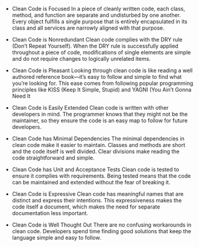 - Clean Code is Focused
In a piece of cleanly written code, each class, method, and function are separate and undisturbed by one another. Every object fulfills a single purpose that is entirely encapsulated in its class and all services are narrowly aligned with that purpose.

- Clean Code is Nonredundant
Clean code complies with the DRY rule (Don’t Repeat Yourself). When the DRY rule is successfully applied throughout a piece of code, modifications of single elements are simple and do not require changes to logically unrelated items.

- Clean Code is Pleasant
Looking through clean code is like reading a well authored reference book—it’s easy to follow and simple to find what you’re looking for. This ease comes from following popular programming principles like KISS (Keep It Simple, Stupid) and YAGNI (You Ain’t Gonna Need It

- Clean Code is Easily Extended
Clean code is written with other developers in mind. The programmer knows that they might not be the maintainer, so they ensure the code is an easy map to follow for future developers.

- Clean Code has Minimal Dependencies
The minimal dependencies in clean code make it easier to maintain. Classes and methods are short and the code itself is well divided. Clear divisions make reading the code straightforward and simple.

- Clean Code has Unit and Acceptance Tests
Clean code is tested to ensure it complies with requirements. Being tested means that the code can be maintained and extended without the fear of breaking it.

- Clean Code is Expressive
Clean code has meaningful names that are distinct and express their intentions. This expressiveness makes the code itself a document, which makes the need for separate documentation less important.

- Clean Code is Well Thought Out
There are no confusing workarounds in clean code. Developers spend time finding good solutions that keep the language simple and easy to follow.

